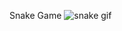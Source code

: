 Snake Game
![snake gif](https://github.com/dodo547/dodo547/blob/output/github-contribution-grid-snake-dark.svg)
